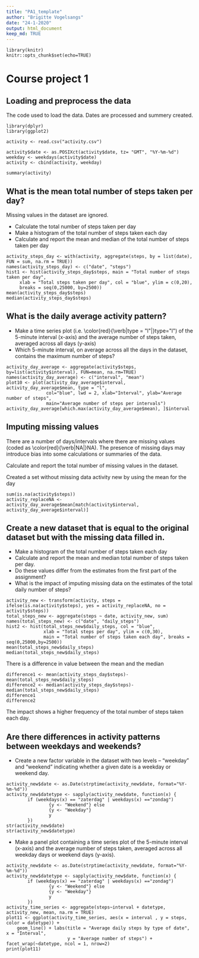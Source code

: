 ```yaml
---
title: "PA1_template"
author: "Brigitte Vogelsangs"
date: "24-1-2020"
output: html_document 
keep_md: TRUE
---
```


```{r setup}
library(knitr)
knitr::opts_chunk$set(echo=TRUE)
```

# Course project 1

## Loading and preprocess the data
The code used to load the data. 
Dates are processed and summery created.

```{r activity}
library(dplyr)
library(ggplot2)

activity <- read.csv("activity.csv")

activity$date <- as.POSIXct(activity$date, tz= "GMT", "%Y-%m-%d")
weekday <- weekdays(activity$date)
activity <- cbind(activity, weekday)

summary(activity)
```

## What is the mean total number of steps taken per day?

Missing values in the dataset are ignored.

- Calculate the total number of steps taken per day
- Make a histogram of the total number of steps taken each day
- Calculate and report the mean and median of the total number of steps taken per day

```{r activity_steps_day, echo=TRUE}
activity_steps_day <- with(activity, aggregate(steps, by = list(date), FUN = sum, na.rm = TRUE))
names(activity_steps_day) <- c("date", "steps")
hist1 <- hist(activity_steps_day$steps, main = "Total number of steps taken per day", 
     xlab = "Total steps taken per day", col = "blue", ylim = c(0,20), 
     breaks = seq(0,25000, by=2500))
mean(activity_steps_day$steps)
median(activity_steps_day$steps)
```

## What is the daily average activity pattern?

- Make a time series plot (i.e. \color{red}{\verb|type = "l"|}type="l") of the 5-minute interval (x-axis) and the average number of steps taken, averaged across all days (y-axis)
- Which 5-minute interval, on average across all the days in the dataset, contains the maximum number of steps?

```{r activity_day_average}
activity_day_average <- aggregate(activity$steps, by=list(activity$interval), FUN=mean, na.rm=TRUE)
names(activity_day_average) <- c("interval", "mean")
plot10 <- plot(activity_day_average$interval, activity_day_average$mean, type = "l", 
               col="blue", lwd = 2, xlab="Interval", ylab="Average number of steps", 
               main="Average number of steps per intervals")
activity_day_average[which.max(activity_day_average$mean), ]$interval
```

## Imputing missing values
There are a number of days/intervals where there are missing values (coded as \color{red}{\verb|NA|}NA). 
The presence of missing days may introduce bias into some calculations or summaries of the data.

Calculate and report the total number of missing values in the dataset.

Created a set without missing data activity new by using the mean for the day


```{r activity_replaceNA}
sum(is.na(activity$steps))
activity_replaceNA <- activity_day_average$mean[match(activity$interval, activity_day_average$interval)]
```

## Create a new dataset that is equal to the original dataset but with the missing data filled in.
- Make a histogram of the total number of steps taken each day
- Calculate and report the mean and median total number of steps taken per day. 
- Do these values differ from the estimates from the first part of the assignment? 
- What is the impact of imputing missing data on the estimates of the total daily number of steps?

```{r activity_new}
activity_new <- transform(activity, steps = ifelse(is.na(activity$steps), yes = activity_replaceNA, no = activity$steps))
total_steps_new <- aggregate(steps ~ date, activity_new, sum)
names(total_steps_new) <- c("date", "daily_steps")
hist2 <- hist(total_steps_new$daily_steps, col = "blue", 
              xlab = "Total steps per day", ylim = c(0,30), 
              main = "Total number of steps taken each day", breaks = seq(0,25000,by=2500))
mean(total_steps_new$daily_steps)
median(total_steps_new$daily_steps)
```

There is a difference in value between the mean and the median
```{r activity_difference}
difference1 <- mean(activity_steps_day$steps)-mean(total_steps_new$daily_steps)
difference2 <- median(activity_steps_day$steps)-median(total_steps_new$daily_steps)
difference1
difference2
```
The impact shows a higher frequency of the total number of steps taken each day.

## Are there differences in activity patterns between weekdays and weekends?

- Create a new factor variable in the dataset with two levels – “weekday” and “weekend” indicating whether a given date is a weekday or weekend day.

```{r activity_weekdays_weekends}
activity_new$date <- as.Date(strptime(activity_new$date, format="%Y-%m-%d"))
activity_new$datetype <- sapply(activity_new$date, function(x) {
        if (weekdays(x) == "zaterdag" | weekdays(x) =="zondag") 
                {y <- "Weekend"} else 
                {y <- "Weekday"}
                y
        })
str(activity_new$date)
str(activity_new$datetype)
```

- Make a panel plot containing a time series plot of the 5-minute interval (x-axis) and the average number of steps taken, averaged across all weekday days or weekend days (y-axis). 

```{r activity_time_series}
activity_new$date <- as.Date(strptime(activity_new$date, format="%Y-%m-%d"))
activity_new$datetype <- sapply(activity_new$date, function(x) {
        if (weekdays(x) == "zaterdag" | weekdays(x) =="zondag") 
                {y <- "Weekend"} else 
                {y <- "Weekday"}
                y
        })
activity_time_series <- aggregate(steps~interval + datetype, activity_new, mean, na.rm = TRUE)
plot11 <- ggplot(activity_time_series, aes(x = interval , y = steps, color = datetype)) +
    geom_line() + labs(title = "Average daily steps by type of date", x = "Interval", 
                       y = "Average number of steps") + facet_wrap(~datetype, ncol = 1, nrow=2)
print(plot11)
```

